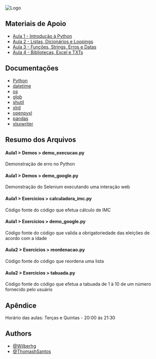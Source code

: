 
![Logo](https://tinyurl.com/9d2bnnd8)


## Materiais de Apoio

 - [Aula 1 - Introdução à Python](https://bit.ly/3mpKQ8J)
 - [Aula 2 - Listas, Dicionários e Loopings](https://bit.ly/2Zvfy7w)
 - [Aula 3 - Funções, Strings, Erros e Datas](https://bit.ly/2ZvfLrk)
 - [Aula 4 - Bibliotecas, Excel e TXTs](https://bit.ly/3CpRn8N)


## Documentações

- [Python](https://docs.python.org/pt-br/3/)
- [datetime](https://docs.python.org/3/library/datetime.html)
- [os](https://docs.python.org/pt-br/3/library/os.html)
- [glob](https://docs.python.org/pt-br/3/library/glob.html)
- [shutil](https://docs.python.org/pt-br/3/library/shutil.html)
- [xlrd](https://xlrd.readthedocs.io/en/latest/)
- [openpyxl](https://openpyxl.readthedocs.io/en/stable/)
- [pandas](https://pandas.pydata.org/docs/)
- [xlsxwriter](https://xlsxwriter.readthedocs.io/)


## Resumo dos Arquivos

#### Aula1 > Demos > demo_execucao.py

Demonstração de erro no Python

#### Aula1 > Demos > demo_google.py

Demonstração do Selenium executando uma interação web

#### Aula1 > Exercicios > calculadora_imc.py

Código fonte do código que efetua cálculo de IMC

#### Aula1 > Exercicios > demo_google.py

Código fonte do código que valida a obrigatoriedade das eleições de acordo com a idade

#### Aula2 > Exercicios > reordenacao.py

Código fonte do código que reordena uma lista

#### Aula2 > Exercicios > tabuada.py

Código fonte do código que efetua a tabuada de 1 à 10 de um número fornecido pelo usuário
## Apêndice

Horário das aulas: Terças e Quintas - 20:00 às 21:30


## Authors

- [@Wilberhg](https://github.com/Wilberhg)
- [@ThomashSantos](https://github.com/ThomashSantos)
